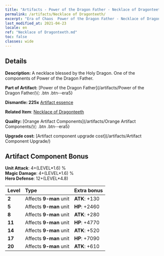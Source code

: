 ```yaml
---
title: "Artifacts - Power of the Dragon Father - Necklace of Dragonteeth"
permalink: /artifacts/Necklace of Dragonteeth/
excerpt: "Era of Chaos  Power of the Dragon Father - Necklace of Dragonteeth. A necklace blessed by the Holy Dragon. One of the components of Power of the Dragon Father."
last_modified_at: 2021-04-23
locale: en
ref: "Necklace of Dragonteeth.md"
toc: false
classes: wide
---
```




## Details

 **Description:** A necklace blessed by the Holy Dragon. One of the components of Power of the Dragon Father.

 **Part of Artifact:** [Power of the Dragon Father](/artifacts/Power of the Dragon Father/){: .btn .btn--era5}

 **Dismantle: 225x** [Artifact essence](/Items/con_905/)

 **Related Item**: [Necklace of Dragonteeth](/Items/art_149/)

 **Quality:** [Orange Artifact Components](/artifacts/Orange Artifact Components/){: .btn .btn--era5}

 **Upgrade cost:** [Artifact component upgrade cost](/artifacts/Artifact Component Upgrade/)

## Artifact Component Bonus

  **Unit Attack**: 4+(LEVEL\*1.6) %<br/>**Magic Damage**: 4+(LEVEL\*1.6) %<br/>**Hero Defense**: 12+(LEVEL\*4.8)

  |  Level  | Type |    Extra bonus  | 
  |:--------|:-----|:----------------| 
  | **2** | Affects **9-man** unit | **ATK**: +130 | 
  | **5** | Affects **9-man** unit | **HP**: +2460 | 
  | **8** | Affects **9-man** unit | **ATK**: +280 | 
  | **11** | Affects **9-man** unit | **HP**: +4770 | 
  | **14** | Affects **9-man** unit | **ATK**: +520 | 
  | **17** | Affects **9-man** unit | **HP**: +7090 | 
  | **20** | Affects **9-man** unit | **ATK**: +610 | 
